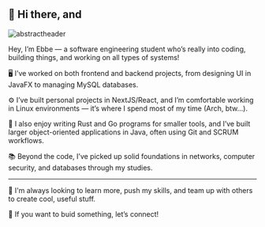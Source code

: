 ## 👋 Hi there, and
![abstractheader](https://github.com/user-attachments/assets/bfa9ce1c-8f42-4649-b7e9-d8781a4b36e2)

Hey, I’m Ebbe — a software engineering student who’s really into coding, building things, and working on all types of systems!

🖥️ I’ve worked on both frontend and backend projects, from designing UI in JavaFX to managing MySQL databases.

⚙️ I’ve built personal projects in NextJS/React, and I’m comfortable working in Linux environments — it’s where I spend most of my time (Arch, btw...).

🐍 I also enjoy writing Rust and Go programs for smaller tools, and I’ve built larger object-oriented applications in Java, often using Git and SCRUM workflows.

📚 Beyond the code, I’ve picked up solid foundations in networks, computer security, and databases through my studies.

---
🚀 I'm always looking to learn more, push my skills, and team up with others to create cool, useful stuff.

🤝 If you want to buid something, let’s connect!
